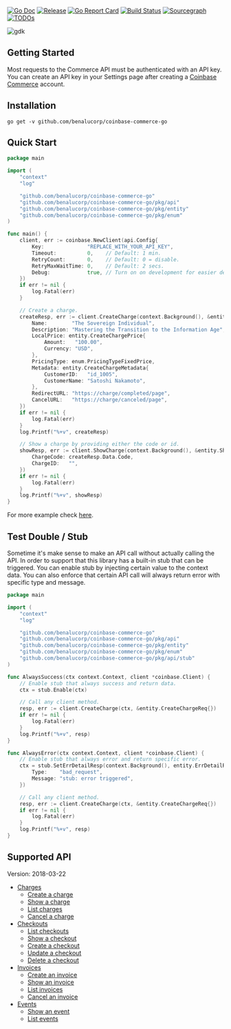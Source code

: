 [![Go Doc](https://pkg.go.dev/badge/github.com/benalucorp/coinbase-commerce-go?status.svg)](https://pkg.go.dev/github.com/benalucorp/coinbase-commerce-go?tab=doc)
[![Release](https://img.shields.io/github/release/benalucorp/coinbase-commerce-go.svg?style=flat-square)](https://github.com/benalucorp/coinbase-commerce-go/releases)
[![Go Report Card](https://goreportcard.com/badge/github.com/benalucorp/coinbase-commerce-go)](https://goreportcard.com/report/github.com/benalucorp/coinbase-commerce-go)
[![Build Status](https://github.com/benalucorp/coinbase-commerce-go/workflows/Go/badge.svg?branch=main)](https://github.com/benalucorp/coinbase-commerce-go/actions?query=branch%3Amain)
[![Sourcegraph](https://sourcegraph.com/github.com/benalucorp/coinbase-commerce-go/-/badge.svg)](https://sourcegraph.com/github.com/benalucorp/coinbase-commerce-go?badge)
[![TODOs](https://badgen.net/https/api.tickgit.com/badgen/github.com/benalucorp/coinbase-commerce-go)](https://www.tickgit.com/browse?repo=github.com/benalucorp/coinbase-commerce-go)

![gdk](https://socialify.git.ci/benalucorp/coinbase-commerce-go/image?description=1&descriptionEditable=Accept%20cryptocurrency%20using%20Coinbase%20Commerce%20API.&font=Inter&logo=https%3A%2F%2Favatars.githubusercontent.com%2Fu%2F1885080%3Fs%3D280%26v%3D4&owner=1&pattern=Floating%20Cogs&theme=Light)

## Getting Started

Most requests to the Commerce API must be authenticated with an API key. You can create an API key in your Settings page after creating a [Coinbase Commerce](https://commerce.coinbase.com/signup) account.

## Installation

```shell
go get -v github.com/benalucorp/coinbase-commerce-go
```

## Quick Start

```go
package main

import (
	"context"
	"log"

	"github.com/benalucorp/coinbase-commerce-go"
	"github.com/benalucorp/coinbase-commerce-go/pkg/api"
	"github.com/benalucorp/coinbase-commerce-go/pkg/entity"
	"github.com/benalucorp/coinbase-commerce-go/pkg/enum"
)

func main() {
	client, err := coinbase.NewClient(api.Config{
		Key:              "REPLACE_WITH_YOUR_API_KEY",
		Timeout:          0,    // Default: 1 min.
		RetryCount:       0,    // Default: 0 = disable.
		RetryMaxWaitTime: 0,    // Default: 2 secs.
		Debug:            true, // Turn on on development for easier debugging.
	})
	if err != nil {
		log.Fatal(err)
	}

	// Create a charge.
	createResp, err := client.CreateCharge(context.Background(), &entity.CreateChargeReq{
		Name:        "The Sovereign Individual",
		Description: "Mastering the Transition to the Information Age",
		LocalPrice: entity.CreateChargePrice{
			Amount:   "100.00",
			Currency: "USD",
		},
		PricingType: enum.PricingTypeFixedPrice,
		Metadata: entity.CreateChargeMetadata{
			CustomerID:   "id_1005",
			CustomerName: "Satoshi Nakamoto",
		},
		RedirectURL: "https://charge/completed/page",
		CancelURL:   "https://charge/canceled/page",
	})
	if err != nil {
		log.Fatal(err)
	}
	log.Printf("%+v", createResp)

	// Show a charge by providing either the code or id.
	showResp, err := client.ShowCharge(context.Background(), &entity.ShowChargeReq{
		ChargeCode: createResp.Data.Code,
		ChargeID:   "",
	})
	if err != nil {
		log.Fatal(err)
	}
	log.Printf("%+v", showResp)
}
```

For more example check [here](main_integration_test.go).

## Test Double / Stub

Sometime it's make sense to make an API call without actually calling the API. In order to support that this library has a built-in stub that can be triggered. You can enable stub by injecting certain value to the context data. You can also enforce that certain API call will always return error with specific type and
message.

```go
package main

import (
	"context"
	"log"

	"github.com/benalucorp/coinbase-commerce-go"
	"github.com/benalucorp/coinbase-commerce-go/pkg/api"
	"github.com/benalucorp/coinbase-commerce-go/pkg/entity"
	"github.com/benalucorp/coinbase-commerce-go/pkg/enum"
	"github.com/benalucorp/coinbase-commerce-go/pkg/api/stub"
)

func AlwaysSuccess(ctx context.Context, client *coinbase.Client) {
	// Enable stub that always success and return data.
	ctx = stub.Enable(ctx)

	// Call any client method.
	resp, err := client.CreateCharge(ctx, &entity.CreateChargeReq{})
	if err != nil {
		log.Fatal(err)
	}
	log.Printf("%+v", resp)
}

func AlwaysError(ctx context.Context, client *coinbase.Client) {
	// Enable stub that always error and return specific error.
	ctx = stub.SetErrDetailResp(context.Background(), entity.ErrDetailResp{
		Type:    "bad_request",
		Message: "stub: error triggered",
	})

	// Call any client method.
	resp, err := client.CreateCharge(ctx, &entity.CreateChargeReq{})
	if err != nil {
		log.Fatal(err)
	}
	log.Printf("%+v", resp)
}
```

## Supported API

Version: 2018-03-22

- [Charges](https://commerce.coinbase.com/docs/api/#charges)
   - [Create a charge](https://commerce.coinbase.com/docs/api/#create-a-charge)
   - [Show a charge](https://commerce.coinbase.com/docs/api/#show-a-charge)
   - [List charges](https://commerce.coinbase.com/docs/api/#list-charges)
   - [Cancel a charge](https://commerce.coinbase.com/docs/api/#cancel-a-charge)
- [Checkouts](https://commerce.coinbase.com/docs/api/#checkouts)
   - [List checkouts](https://commerce.coinbase.com/docs/api/#list-checkouts)
   - [Show a checkout](https://commerce.coinbase.com/docs/api/#show-a-checkout)
   - [Create a checkout](https://commerce.coinbase.com/docs/api/#create-a-checkout)
   - [Update a checkout](https://commerce.coinbase.com/docs/api/#update-a-checkout)
   - [Delete a checkout](https://commerce.coinbase.com/docs/api/#delete-a-checkout)
- [Invoices](https://commerce.coinbase.com/docs/api/#invoices)
   - [Create an invoice](https://commerce.coinbase.com/docs/api/#create-an-invoice)
   - [Show an invoice](https://commerce.coinbase.com/docs/api/#show-a-invoice)
   - [List invoices](https://commerce.coinbase.com/docs/api/#list-invoices)
   - [Cancel an invoice](https://commerce.coinbase.com/docs/api/#cancel-an-invoice)
- [Events](https://commerce.coinbase.com/docs/api/#events)
   - [Show an event](https://commerce.coinbase.com/docs/api/#show-a-event)
   - [List events](https://commerce.coinbase.com/docs/api/#list-events)